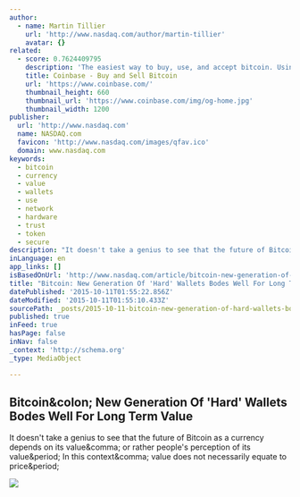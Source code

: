```yaml
---
author:
  - name: Martin Tillier
    url: 'http://www.nasdaq.com/author/martin-tillier'
    avatar: {}
related:
  - score: 0.7624409795
    description: 'The easiest way to buy, use, and accept bitcoin. Using bitcoin has never been so safe and easy.'
    title: Coinbase - Buy and Sell Bitcoin
    url: 'https://www.coinbase.com/'
    thumbnail_height: 660
    thumbnail_url: 'https://www.coinbase.com/img/og-home.jpg'
    thumbnail_width: 1200
publisher:
  url: 'http://www.nasdaq.com'
  name: NASDAQ.com
  favicon: 'http://www.nasdaq.com/images/qfav.ico'
  domain: www.nasdaq.com
keywords:
  - bitcoin
  - currency
  - value
  - wallets
  - use
  - network
  - hardware
  - trust
  - token
  - secure
description: "It doesn't take a genius to see that the future of Bitcoin as a currency depends on its value, or rather people's perception of its value. In this context, value does not necessarily equate to price."
inLanguage: en
app_links: []
isBasedOnUrl: 'http://www.nasdaq.com/article/bitcoin-new-generation-of-hard-wallets-bodes-well-for-long-term-value-cm528108'
title: "Bitcoin: New Generation Of 'Hard' Wallets Bodes Well For Long Term Value"
datePublished: '2015-10-11T01:55:22.856Z'
dateModified: '2015-10-11T01:55:10.433Z'
sourcePath: _posts/2015-10-11-bitcoin-new-generation-of-hard-wallets-bodes-well-for-lon.md
published: true
inFeed: true
hasPage: false
inNav: false
_context: 'http://schema.org'
_type: MediaObject

---
```

<article style=""><h1>Bitcoin&amp;colon; New Generation Of 'Hard' Wallets Bodes Well For Long Term Value</h1><p>It doesn't take a genius to see that the future of Bitcoin as a currency depends on its value&amp;comma; or rather people's perception of its value&amp;period; In this context&amp;comma; value does not necessarily equate to price&amp;period;</p><img src="http://www.nasdaq.com/images/news/slideshows/virtual-currency/bitcoin-01.jpg" /></article>